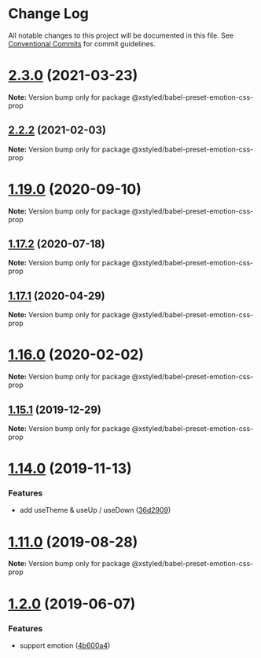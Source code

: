 # Change Log

All notable changes to this project will be documented in this file.
See [Conventional Commits](https://conventionalcommits.org) for commit guidelines.

# [2.3.0](https://github.com/gregberge/xstyled/tree/master/packages/babel-preset-emotion-css-prop/compare/v2.2.3...v2.3.0) (2021-03-23)

**Note:** Version bump only for package @xstyled/babel-preset-emotion-css-prop





## [2.2.2](https://github.com/gregberge/xstyled/tree/master/packages/babel-preset-emotion-css-prop/compare/v2.2.1...v2.2.2) (2021-02-03)

**Note:** Version bump only for package @xstyled/babel-preset-emotion-css-prop





# [1.19.0](https://github.com/gregberge/xstyled/tree/master/packages/babel-preset-emotion-css-prop/compare/v1.18.1...v1.19.0) (2020-09-10)

**Note:** Version bump only for package @xstyled/babel-preset-emotion-css-prop





## [1.17.2](https://github.com/gregberge/xstyled/tree/master/packages/babel-preset-emotion-css-prop/compare/v1.17.1...v1.17.2) (2020-07-18)

**Note:** Version bump only for package @xstyled/babel-preset-emotion-css-prop





## [1.17.1](https://github.com/gregberge/xstyled/tree/master/packages/babel-preset-emotion-css-prop/compare/v1.17.0...v1.17.1) (2020-04-29)

**Note:** Version bump only for package @xstyled/babel-preset-emotion-css-prop





# [1.16.0](https://github.com/gregberge/xstyled/tree/master/packages/babel-preset-emotion-css-prop/compare/v1.15.1...v1.16.0) (2020-02-02)

**Note:** Version bump only for package @xstyled/babel-preset-emotion-css-prop





## [1.15.1](https://github.com/gregberge/xstyled/tree/master/packages/babel-preset-emotion-css-prop/compare/v1.15.0...v1.15.1) (2019-12-29)

**Note:** Version bump only for package @xstyled/babel-preset-emotion-css-prop





# [1.14.0](https://github.com/gregberge/xstyled/compare/v1.13.1...v1.14.0) (2019-11-13)


### Features

* add useTheme & useUp / useDown ([36d2909](https://github.com/gregberge/xstyled/commit/36d290924d6cfaef97dd3144b4895ab944aa1f25))





# [1.11.0](https://github.com/gregberge/xstyled/compare/v1.10.1...v1.11.0) (2019-08-28)

**Note:** Version bump only for package @xstyled/babel-preset-emotion-css-prop





# [1.2.0](https://github.com/gregberge/xstyled/compare/v1.1.1...v1.2.0) (2019-06-07)


### Features

* support emotion ([4b600a4](https://github.com/gregberge/xstyled/commit/4b600a4))
